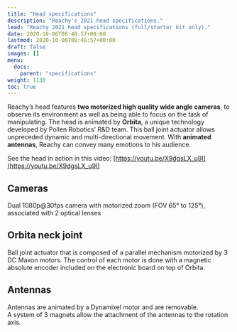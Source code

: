 ```yaml
---
title: "Head specifications"
description: "Reachy's 2021 head specifications."
lead: "Reachy 2021 head specifications (full/starter kit only)."
date: 2020-10-06T08:48:57+00:00
lastmod: 2020-10-06T08:48:57+00:00
draft: false
images: []
menu:
  docs:
    parent: "specifications"
weight: 1130
toc: true
---
```


Reachy’s head features **two motorized high quality wide angle cameras**, to observe its environment as well as being able to focus on the task of manipulating. The head is animated by **Orbita**, a unique technology developed by Pollen Robotics’ R&D team. This ball joint actuator allows unpreceded dynamic and multi-directional movement. With **animated antennas**, Reachy can convey many emotions to his audience.  

See the head in action in this video: [https://youtu.be/X9dgsLX_u9I](https://youtu.be/X9dgsLX_u9I)

## Cameras
Dual 1080p@30fps camera with motorized zoom (FOV 65° to 125°), associated with 2 optical lenses

## Orbita neck joint
Ball joint actuator that is composed of a parallel mechanism motorized by 3 DC Maxon motors. The control of each motor is done with a magnetic absolute encoder included on the electronic board on top of Orbita.

## Antennas
Antennas are animated by a Dynamixel motor and are removable.  
A system of 3 magnets allow the attachment of the antennas to the rotation axis.


